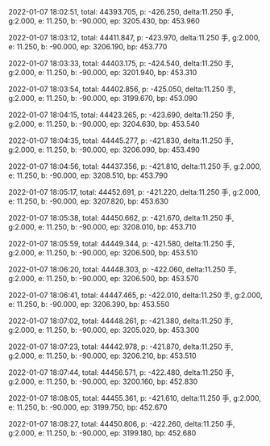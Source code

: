 2022-01-07 18:02:51, total: 44393.705, p: -426.250, delta:11.250 手, g:2.000, e: 11.250, b: -90.000, ep: 3205.430, bp: 453.960

2022-01-07 18:03:12, total: 44411.847, p: -423.970, delta:11.250 手, g:2.000, e: 11.250, b: -90.000, ep: 3206.190, bp: 453.770

2022-01-07 18:03:33, total: 44403.175, p: -424.540, delta:11.250 手, g:2.000, e: 11.250, b: -90.000, ep: 3201.940, bp: 453.310

2022-01-07 18:03:54, total: 44402.856, p: -425.050, delta:11.250 手, g:2.000, e: 11.250, b: -90.000, ep: 3199.670, bp: 453.090

2022-01-07 18:04:15, total: 44423.265, p: -423.690, delta:11.250 手, g:2.000, e: 11.250, b: -90.000, ep: 3204.630, bp: 453.540

2022-01-07 18:04:35, total: 44445.277, p: -421.830, delta:11.250 手, g:2.000, e: 11.250, b: -90.000, ep: 3206.090, bp: 453.490

2022-01-07 18:04:56, total: 44437.356, p: -421.810, delta:11.250 手, g:2.000, e: 11.250, b: -90.000, ep: 3208.510, bp: 453.790

2022-01-07 18:05:17, total: 44452.691, p: -421.220, delta:11.250 手, g:2.000, e: 11.250, b: -90.000, ep: 3207.820, bp: 453.630

2022-01-07 18:05:38, total: 44450.662, p: -421.670, delta:11.250 手, g:2.000, e: 11.250, b: -90.000, ep: 3208.010, bp: 453.710

2022-01-07 18:05:59, total: 44449.344, p: -421.580, delta:11.250 手, g:2.000, e: 11.250, b: -90.000, ep: 3206.500, bp: 453.510

2022-01-07 18:06:20, total: 44448.303, p: -422.060, delta:11.250 手, g:2.000, e: 11.250, b: -90.000, ep: 3206.500, bp: 453.570

2022-01-07 18:06:41, total: 44447.465, p: -422.010, delta:11.250 手, g:2.000, e: 11.250, b: -90.000, ep: 3206.390, bp: 453.550

2022-01-07 18:07:02, total: 44448.261, p: -421.380, delta:11.250 手, g:2.000, e: 11.250, b: -90.000, ep: 3205.020, bp: 453.300

2022-01-07 18:07:23, total: 44442.978, p: -421.870, delta:11.250 手, g:2.000, e: 11.250, b: -90.000, ep: 3206.210, bp: 453.510

2022-01-07 18:07:44, total: 44456.571, p: -422.480, delta:11.250 手, g:2.000, e: 11.250, b: -90.000, ep: 3200.160, bp: 452.830

2022-01-07 18:08:05, total: 44455.361, p: -421.610, delta:11.250 手, g:2.000, e: 11.250, b: -90.000, ep: 3199.750, bp: 452.670

2022-01-07 18:08:27, total: 44450.806, p: -422.260, delta:11.250 手, g:2.000, e: 11.250, b: -90.000, ep: 3199.180, bp: 452.680